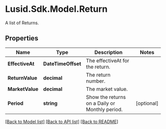 # Lusid.Sdk.Model.Return
A list of Returns.

## Properties

Name | Type | Description | Notes
------------ | ------------- | ------------- | -------------
**EffectiveAt** | **DateTimeOffset** | The effectiveAt for the return. | 
**ReturnValue** | **decimal** | The return number. | 
**MarketValue** | **decimal** | The market value. | 
**Period** | **string** | Show the returns on a Daily or Monthly period. | [optional] 

[[Back to Model list]](../README.md#documentation-for-models) [[Back to API list]](../README.md#documentation-for-api-endpoints) [[Back to README]](../README.md)

